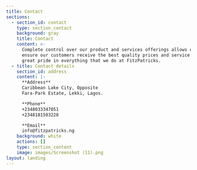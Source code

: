 ```yaml
---
title: Contact
sections:
  - section_id: contact
    type: section_contact
    background: gray
    title: Contact
    content: >-
      Complete control over our product and services offerings allows us to
      ensure our customers receive the best quality prices and service. We take
      great pride in everything that we do at FitzPatricks.
  - title: Contact details
    section_id: address
    content: |-
      **Address**
      Caribbean Lake City, Opposite
      Fara-Park Estate, Lekki, Lagos.

      **Phone**
      +2348033347051
      +2348181583228

      **Email**
      info@fitzpatricks.ng
    background: white
    actions: []
    type: section_content
    image: images/Screenshot (11).png
layout: landing
---
```

